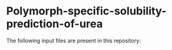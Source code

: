 # Polymorph-specific-solubility-prediction-of-urea
The following input files are present in this repository:
